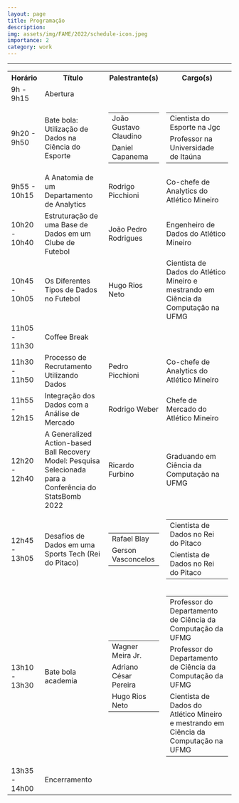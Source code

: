 ```yaml
---
layout: page
title: Programação
description: 
img: assets/img/FAME/2022/schedule-icon.jpeg
importance: 2
category: work
---
```

<hr>

<table>
    <tr>
        <th>Horário</th>
        <th>Título</th>
        <th>Palestrante(s)</th>
        <th>Cargo(s)</th>
    </tr>
    <tr>
        <td>9h - 9h15</td>
        <td>Abertura</td>
        <td></td>
        <td></td>
    </tr>
    <tr>
        <td>9h20 - 9h50</td>
        <td>Bate bola: Utilização de Dados na Ciência do Esporte</td>
        <td>
            <table style="border: 0;" cellpadding="0" cellspacing="0">
                <tr>
                    <td style="border: 0;" cellpadding="0" cellspacing="0">João Gustavo Claudino</td>
                </tr>
                <tr>
                    <td style="border: 0;" cellpadding="0" cellspacing="0">Daniel Capanema</td>
                </tr>
            </table>
        </td>
        <td>
            <table style="border: 0;" cellpadding="0" cellspacing="0">
                <tr>
                    <td style="border: 0;" cellpadding="0" cellspacing="0">Cientista do Esporte na Jgc</td>
                </tr>
                <tr>
                    <td style="border: 0;" cellpadding="0" cellspacing="0">Professor na Universidade de Itaúna</td>
                </tr>
            </table>
        </td>
    </tr>
    <tr>
        <td>9h55 - 10h15</td>
        <td>A Anatomia de um Departamento de Analytics</td>
        <td>Rodrigo Picchioni</td>
        <td>Co-chefe de Analytics do Atlético Mineiro</td>
    </tr>
    <tr>
        <td>10h20 - 10h40</td>
        <td>Estruturação de uma Base de Dados em um Clube de Futebol</td>
        <td>João Pedro Rodrigues</td>
        <td>Engenheiro de Dados do Atlético Mineiro</td>
    </tr>
    <tr>
        <td>10h45 - 10h05</td>
        <td>Os Diferentes Tipos de Dados no Futebol</td>
        <td>Hugo Rios Neto</td>
        <td>Cientista de Dados do Atlético Mineiro e mestrando em Ciência da Computação na UFMG</td>
    </tr>
    <tr>
        <td>11h05 - 11h30</td>
        <td>Coffee Break</td>
        <td></td>
        <td></td>
    </tr>
    <tr>
        <td>11h30 - 11h50</td>
        <td>Processo de Recrutamento Utilizando Dados</td>
        <td>Pedro Picchioni</td>
        <td>Co-chefe de Analytics do Atlético Mineiro</td>
    </tr>
    <tr>
        <td>11h55 - 12h15</td>
        <td>Integração dos Dados com a Análise de Mercado</td>
        <td>Rodrigo Weber</td>
        <td>Chefe de Mercado do Atlético Mineiro</td>
    </tr>
    <tr>
        <td>12h20 - 12h40</td>
        <td>A Generalized Action-based Ball Recovery Model: Pesquisa Selecionada para a Conferência do StatsBomb 2022</td>
        <td>Ricardo Furbino</td>
        <td>Graduando em Ciência da Computação na UFMG</td>
    </tr>
    <tr>
        <td>12h45 - 13h05</td>
        <td>Desafios de Dados em uma Sports Tech (Rei do Pitaco)</td>
        <td>
            <table style="border: 0;" cellpadding="0" cellspacing="0">
                <tr>
                    <td style="border: 0;" cellpadding="0" cellspacing="0">Rafael Blay</td>
                </tr>
                <tr>
                    <td style="border: 0;" cellpadding="0" cellspacing="0">Gerson Vasconcelos</td>
                </tr>
            </table>
        </td>
        <td>
            <table style="border: 0;" cellpadding="0" cellspacing="0">
                <tr>
                    <td style="border: 0;" cellpadding="0" cellspacing="0">Cientista de Dados no Rei do Pitaco</td>
                </tr>
                <tr>
                    <td style="border: 0;" cellpadding="0" cellspacing="0">Cientista de Dados no Rei do Pitaco</td>
                </tr>
            </table>
        </td>
    </tr>
    <tr>
        <td>13h10 - 13h30</td>
        <td>Bate bola academia</td>
        <td>
            <table style="border: 0;" cellpadding="0" cellspacing="0">
                <tr>
                    <td style="border: 0;" cellpadding="0" cellspacing="0">Wagner Meira Jr.</td>
                </tr>
                <tr>
                    <td style="border: 0;" cellpadding="0" cellspacing="0">Adriano César Pereira</td>
                </tr>
                <tr>
                    <td style="border: 0;" cellpadding="0" cellspacing="0">Hugo Rios Neto</td>
                </tr>
            </table>
        </td>
        <td>
            <table style="border: 0;" cellpadding="0" cellspacing="0">
                <tr>
                    <td style="border: 0;" cellpadding="0" cellspacing="0">Professor do Departamento de Ciência da Computação da UFMG</td>
                </tr>
                <tr>
                    <td style="border: 0;" cellpadding="0" cellspacing="0">Professor do Departamento de Ciência da Computação da UFMG</td>
                </tr>
                <tr>
                    <td style="border: 0;" cellpadding="0" cellspacing="0">Cientista de Dados do Atlético Mineiro e mestrando em Ciência da Computação na UFMG</td>
                </tr>
            </table>
        </td>
    </tr>
    <tr>
        <td>13h35 - 14h00</td>
        <td>Encerramento</td>
        <td></td>
        <td></td>
    </tr>
</table>
